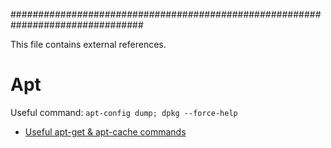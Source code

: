 ################################################################################

This file contains external references.


# Apt

Useful command: `apt-config dump; dpkg --force-help`

- [Useful apt-get & apt-cache commands](http://www.tecmint.com/useful-basic-commands-of-apt-get-and-apt-cache-for-package-management/)
